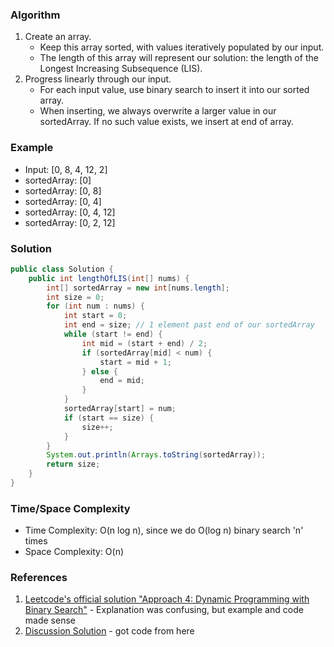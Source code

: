 ### Algorithm

1. Create an array.
    - Keep this array sorted, with values iteratively populated by our input.
    - The length of this array will represent our solution: the length of the Longest Increasing Subsequence (LIS).
1. Progress linearly through our input.
    - For each input value, use binary search to insert it into our sorted array.
    - When inserting, we always overwrite a larger value in our sortedArray. If no such value exists, we insert at end of array.

### Example

- Input: [0, 8, 4, 12, 2]
- sortedArray: [0]
- sortedArray: [0, 8]
- sortedArray: [0, 4]
- sortedArray: [0, 4, 12]
- sortedArray: [0, 2, 12]

### Solution

```java
public class Solution {
    public int lengthOfLIS(int[] nums) {
        int[] sortedArray = new int[nums.length];
        int size = 0;
        for (int num : nums) {
            int start = 0;
            int end = size; // 1 element past end of our sortedArray
            while (start != end) {
                int mid = (start + end) / 2;
                if (sortedArray[mid] < num) {
                    start = mid + 1;
                } else {
                    end = mid;
                }
            }
            sortedArray[start] = num;
            if (start == size) {
                size++;
            }
        }
        System.out.println(Arrays.toString(sortedArray));
        return size;
    }
}
```

### Time/Space Complexity
- Time Complexity: O(n log n), since we do O(log n) binary search 'n' times
- Space Complexity: O(n)

### References

1. [Leetcode's official solution "Approach 4: Dynamic Programming with Binary Search"](https://leetcode.com/problems/longest-increasing-subsequence/solution/) - Explanation was confusing, but example and code made sense
1. [Discussion Solution](https://leetcode.com/problems/longest-increasing-subsequence/discuss/74824) - got code from here
